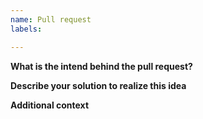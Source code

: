 ```yaml
---
name: Pull request
labels: 

---
```


**What is the intend behind the pull request?**

**Describe your solution to realize this idea**

**Additional context**
